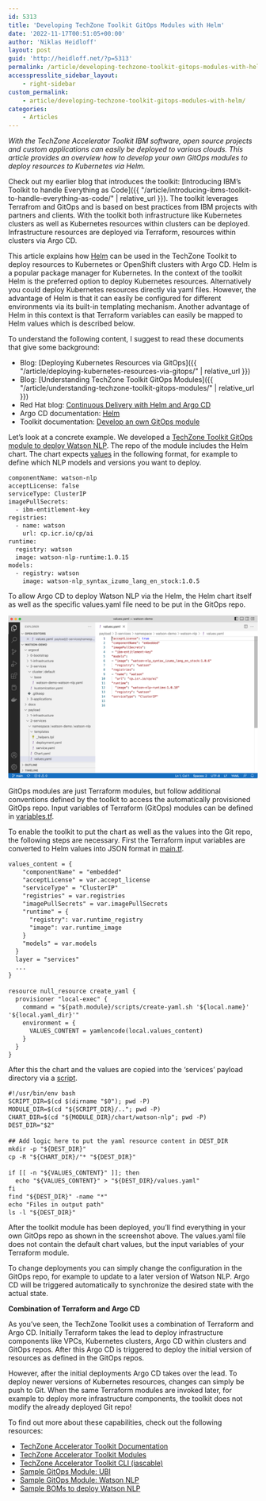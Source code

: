 ```yaml
---
id: 5313
title: 'Developing TechZone Toolkit GitOps Modules with Helm'
date: '2022-11-17T00:51:05+00:00'
author: 'Niklas Heidloff'
layout: post
guid: 'http://heidloff.net/?p=5313'
permalink: /article/developing-techzone-toolkit-gitops-modules-with-helm/
accesspresslite_sidebar_layout:
    - right-sidebar
custom_permalink:
    - article/developing-techzone-toolkit-gitops-modules-with-helm/
categories:
    - Articles
---
```


*With the TechZone Accelerator Toolkit IBM software, open source projects and custom applications can easily be deployed to various clouds. This article provides an overview how to develop your own GitOps modules to deploy resources to Kubernetes via Helm.*

Check out my earlier blog that introduces the toolkit: [Introducing IBM’s Toolkit to handle Everything as Code]({{ "/article/introducing-ibms-toolkit-to-handle-everything-as-code/" | relative_url }}). The toolkit leverages Terrafrom and GitOps and is based on best practices from IBM projects with partners and clients. With the toolkit both infrastructure like Kubernetes clusters as well as Kubernetes resources within clusters can be deployed. Infrastructure resources are deployed via Terraform, resources within clusters via Argo CD.

This article explains how [Helm](https://helm.sh/) can be used in the TechZone Toolkit to deploy resources to Kubernetes or OpenShift clusters with Argo CD. Helm is a popular package manager for Kubernetes. In the context of the toolkit Helm is the preferred option to deploy Kubernetes resources. Alternatively you could deploy Kubernetes resources directly via yaml files. However, the advantage of Helm is that it can easily be configured for different environments via its built-in templating mechanism. Another advantage of Helm in this context is that Terraform variables can easily be mapped to Helm values which is described below.

To understand the following content, I suggest to read these documents that give some background:

- Blog: [Deploying Kubernetes Resources via GitOps]({{ "/article/deploying-kubernetes-resources-via-gitops/" | relative_url }})
- Blog: [Understanding TechZone Toolkit GitOps Modules]({{ "/article/understanding-techzone-toolkit-gitops-modules/" | relative_url }})
- Red Hat blog: [Continuous Delivery with Helm and Argo CD](https://cloud.redhat.com/blog/continuous-delivery-with-helm-and-argo-cd)
- Argo CD documentation: [Helm](https://argo-cd.readthedocs.io/en/stable/user-guide/helm/)
- Toolkit documentation: [Develop an own GitOps module](https://github.com/cloud-native-toolkit/site-operator-guide/blob/bed61cb15079cc998ec49a15454de4d671c6ad42/docs/learn/iascable/lab4/index.md)

Let’s look at a concrete example. We developed a [TechZone Toolkit GitOps module to deploy Watson NLP](https://github.com/cloud-native-toolkit/terraform-gitops-watson-nlp). The repo of the module includes the Helm chart. The chart expects [values](https://github.com/IBM/watson-automation/blob/0ba8ec48a8c3695b717db9ca55217706e44ecb0f/helm-nlp/values.yaml) in the following format, for example to define which NLP models and versions you want to deploy.

```
componentName: watson-nlp
acceptLicense: false
serviceType: ClusterIP
imagePullSecrets:
  - ibm-entitlement-key
registries:
  - name: watson
    url: cp.icr.io/cp/ai
runtime:
  registry: watson
  image: watson-nlp-runtime:1.0.15
models:
  - registry: watson
    image: watson-nlp_syntax_izumo_lang_en_stock:1.0.5
```

To allow Argo CD to deploy Watson NLP via the Helm, the Helm chart itself as well as the specific values.yaml file need to be put in the GitOps repo.

![image](/assets/img/2022/11/Screenshot-2022-11-14-at-11.46.31.png)

GitOps modules are just Terraform modules, but follow additional conventions defined by the toolkit to access the automatically provisioned GitOps repo. Input variables of Terraform (GitOps) modules can be defined in [variables.tf](https://github.com/cloud-native-toolkit/terraform-gitops-watson-nlp/blob/4c22e5bba2023602bdd8e4a1a1634b4d024ee937/variables.tf).

To enable the toolkit to put the chart as well as the values into the Git repo, the following steps are necessary. First the Terraform input variables are converted to Helm values into JSON format in [main.tf](https://github.com/cloud-native-toolkit/terraform-gitops-watson-nlp/blob/4c22e5bba2023602bdd8e4a1a1634b4d024ee937/main.tf#L7-L50).

```
values_content = {
    "componentName" = "embedded"
    "acceptLicense" = var.accept_license
    "serviceType" = "ClusterIP"
    "registries" = var.registries
    "imagePullSecrets" = var.imagePullSecrets
    "runtime" = {
      "registry": var.runtime_registry
      "image": var.runtime_image
    }
    "models" = var.models
  }
  layer = "services"
  ...
}

resource null_resource create_yaml {
  provisioner "local-exec" {
    command = "${path.module}/scripts/create-yaml.sh '${local.name}' '${local.yaml_dir}'"
    environment = {
      VALUES_CONTENT = yamlencode(local.values_content)
    }
  }
}
```

After this the chart and the values are copied into the ‘services’ payload directory via a [script](https://github.com/cloud-native-toolkit/terraform-gitops-watson-nlp/blob/4c22e5bba2023602bdd8e4a1a1634b4d024ee937/scripts/create-yaml.sh).

```
#!/usr/bin/env bash
SCRIPT_DIR=$(cd $(dirname "$0"); pwd -P)
MODULE_DIR=$(cd "${SCRIPT_DIR}/.."; pwd -P)
CHART_DIR=$(cd "${MODULE_DIR}/chart/watson-nlp"; pwd -P)
DEST_DIR="$2" 

## Add logic here to put the yaml resource content in DEST_DIR
mkdir -p "${DEST_DIR}"
cp -R "${CHART_DIR}/"* "${DEST_DIR}"

if [[ -n "${VALUES_CONTENT}" ]]; then
  echo "${VALUES_CONTENT}" > "${DEST_DIR}/values.yaml"
fi
find "${DEST_DIR}" -name "*"
echo "Files in output path"
ls -l "${DEST_DIR}"
```

After the toolkit module has been deployed, you’ll find everything in your own GitOps repo as shown in the screenshot above. The values.yaml file does not contain the default chart values, but the input variables of your Terraform module.

To change deployments you can simply change the configuration in the GitOps repo, for example to update to a later version of Watson NLP. Argo CD will be triggered automatically to synchronize the desired state with the actual state.

**Combination of Terraform and Argo CD**

As you’ve seen, the TechZone Toolkit uses a combination of Terraform and Argo CD. Initially Terraform takes the lead to deploy infrastructure components like VPCs, Kubernetes clusters, Argo CD within clusters and GitOps repos. After this Argo CD is triggered to deploy the initial version of resources as defined in the GitOps repos.

However, after the initial deployments Argo CD takes over the lead. To deploy newer versions of Kubernetes resources, changes can simply be push to Git. When the same Terraform modules are invoked later, for example to deploy more infrastructure components, the toolkit does not modify the already deployed Git repo!

To find out more about these capabilities, check out the following resources:

- [TechZone Accelerator Toolkit Documentation](https://operate.cloudnativetoolkit.dev/)
- [TechZone Accelerator Toolkit Modules](https://operate.cloudnativetoolkit.dev/)
- [TechZone Accelerator Toolkit CLI (iascable)](https://github.com/cloud-native-toolkit/iascable)
- [Sample GitOps Module: UBI](https://github.com/cloud-native-toolkit/terraform-gitops-ubi)
- [Sample GitOps Module: Watson NLP](https://github.com/cloud-native-toolkit/terraform-gitops-watson-nlp)
- [Sample BOMs to deploy Watson NLP](https://github.com/IBM/watson-automation)